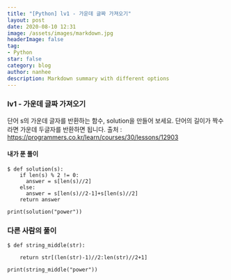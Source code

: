 ```yaml
---
title: "[Python] lv1 - 가운데 글짜 가져오기"
layout: post
date: 2020-08-10 12:31
image: /assets/images/markdown.jpg
headerImage: false
tag:
- Python
star: false
category: blog
author: nanhee
description: Markdown summary with different options
---
```




### lv1 - 가운데 글짜 가져오기
단어 s의 가운데 글자를 반환하는 함수, solution을 만들어 보세요. 단어의 길이가 짝수라면 가운데 두글자를 반환하면 됩니다.
출처 : <https://programmers.co.kr/learn/courses/30/lessons/12903>

#### 내가 푼 풀이

```
$ def solution(s):
    if len(s) % 2 != 0:
      answer = s[len(s)//2]
    else:
      answer = s[len(s)//2-1]+s[len(s)//2]
    return answer

print(solution("power"))

```


### 다른 사람의 풀이

```
$ def string_middle(str):

    return str[(len(str)-1)//2:len(str)//2+1]

print(string_middle("power"))
```
